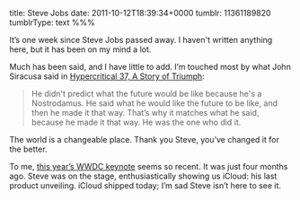 title: Steve Jobs
date: 2011-10-12T18:39:34+0000
tumblr: 11361189820
tumblrType: text
%%%

It’s one week since Steve Jobs passed away. I haven't written anything here, but it has been on my mind a lot. 

Much has been said, and I have little to add. I’m touched most by what John Siracusa said in [Hypercritical 37, A Story of Triumph][ST]:

> He didn't predict what the future would be like because he's a Nostrodamus. He said what he would like the future to be like, and then he made it that way. That’s why it matches what he said, because he made it that way. He was the one who did it. 

The world is a changeable place. Thank you Steve, you’ve changed it for the better. 

To me, [this year’s WWDC keynote][K] seems so recent. It was just four months ago. Steve was on the stage, enthusiastically showing us iCloud: his last product unveiling. iCloud shipped today; I’m sad Steve isn’t here to see it. 

[ST]: http://5by5.tv/hypercritical/37
[K]: http://www.apple.com/apple-events/wwdc-2011/
